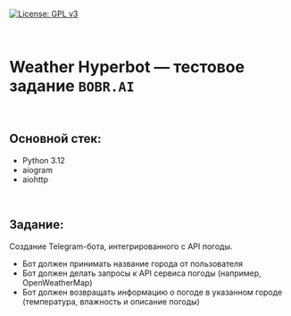 [![License: GPL v3](https://img.shields.io/badge/License-MIT-blue.svg)](https://mit-license.org/)

<br>


# Weather Hyperbot — тестовое задание `BOBR.AI`


<br>


## Основной стек:

* Python 3.12
* aiogram
* aiohttp

<br>

## Задание:

Создание Telegram-бота, интегрированного с API погоды.

* Бот должен принимать название города от пользователя
* Бот должен делать запросы к API сервиса погоды (например, OpenWeatherMap)
* Бот должен возвращать информацию о погоде в указанном городе (температура, влажность и описание погоды)
